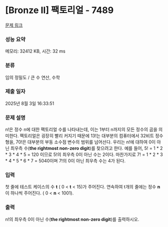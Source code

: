 # [Bronze II] 팩토리얼 - 7489 

[문제 링크](https://www.acmicpc.net/problem/7489) 

### 성능 요약

메모리: 32412 KB, 시간: 32 ms

### 분류

임의 정밀도 / 큰 수 연산, 수학

### 제출 일자

2025년 8월 3일 16:33:51

### 문제 설명

<p>n!은 정수 n에 대한 팩토리얼 수를 나타내는데, 이는 1부터 n까지의 모든 정수의 곱을 의미한다. 팩토리얼은 굉장히 빨리 커지기 때문에 13!는 대부분의 컴퓨터에서 32비트 정수형을, 70!은 대부분의 부동 소수점 변수의 범위를 넘어선다. 우리는 n!에 대하여 0이 아닌 최우측 수(<strong>the rightmost non-zero digit</strong>)를 찾으려고 한다. 예를 들어, 5! = 1 * 2 * 3 * 4 * 5 = 120 이므로 5!의 최우측 0이 아닌 수는 2이다. 마찬가지로 7! = 1 * 2 * 3 * 4 * 5 * 6 * 7 = 5040이며 7!의 0이 아닌 최우측 수는 4가 된다.</p>

### 입력 

 <p>첫 줄에 테스트 케이스의 수 <strong>t</strong> ( 0 < <strong>t</strong> < 15)가 주어진다. 연속하여 t개의 줄에는 정수 <strong>n</strong>이 하나씩 주어진다. ( 0 < <strong>n</strong> < 1001).</p>

### 출력 

 <p>n!의 최우측 0이 아닌 수(<strong>the rightmost non-zero digit</strong>)를 출력하시오.</p>

